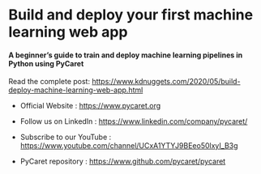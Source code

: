 # Build and deploy your first machine learning web app
#### A beginner’s guide to train and deploy machine learning pipelines in Python using PyCaret

Read the complete post: https://www.kdnuggets.com/2020/05/build-deploy-machine-learning-web-app.html

- Official Website : https://www.pycaret.org

- Follow us on LinkedIn : https://www.linkedin.com/company/pycaret/

- Subscribe to our YouTube : https://www.youtube.com/channel/UCxA1YTYJ9BEeo50lxyI_B3g 

- PyCaret repository : https://www.github.com/pycaret/pycaret
